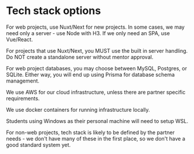 # Tech stack options

For web projects, use Nuxt/Next for new projects. In some cases, we may need only a server - use Node with H3. If we only need an SPA, use Vue/React.

For projects that use Nuxt/Next, you MUST use the built in server handling. Do NOT create a standalone server without mentor approval.

For web project databases, you may choose between MySQL, Postgres, or SQLite. Either way, you will end up using Prisma for database schema management.

We use AWS for our cloud infrastructure, unless there are partner specific requirements.

We use docker containers for running infrastructure locally.

Students using Windows as their personal machine will need to setup WSL.

For non-web projects, tech stack is likely to be defined by the partner needs - we don't have many of these in the first place, so we don't have a good standard system yet.
